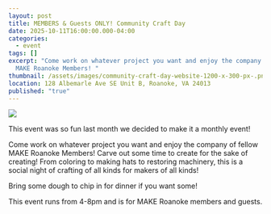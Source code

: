 ```yaml
---
layout: post
title: MEMBERS & Guests ONLY! Community Craft Day
date: 2025-10-11T16:00:00.000-04:00
categories:
  - event
tags: []
excerpt: "Come work on whatever project you want and enjoy the company of fellow
  MAKE Roanoke Members! "
thumbnail: /assets/images/community-craft-day-website-1200-x-300-px-.png
location: 128 Albemarle Ave SE Unit B, Roanoke, VA 24013
published: "true"
---
```

![](/assets/images/community-craft-day-website-1200-x-300-px-.png)

This event was so fun last month we decided to make it a monthly event!

Come work on whatever project you want and enjoy the company of fellow MAKE Roanoke Members! Carve out some time to create for the sake of creating! From coloring to making hats to restoring machinery, this is a social night of crafting of all kinds for makers of all kinds!

Bring some dough to chip in for dinner if you want some!

This event runs from 4-8pm and is for MAKE Roanoke members and guests.
